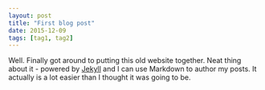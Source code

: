 ```yaml
---
layout: post
title: "First blog post"
date: 2015-12-09
tags: [tag1, tag2]
---
```


Well. Finally got around to putting this old website together. Neat thing about it - powered by [Jekyll](http://jekyllrb.com) and I can use Markdown to author my posts. It actually is a lot easier than I thought it was going to be.
